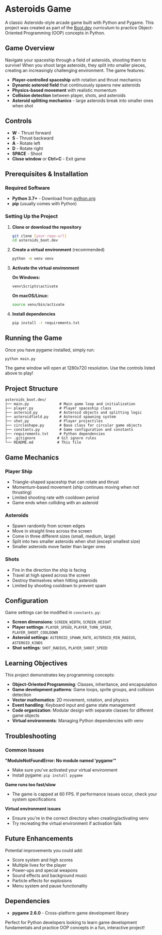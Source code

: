 # Asteroids Game

A classic Asteroids-style arcade game built with Python and Pygame. This project was created as part of the [Boot.dev](https://www.boot.dev) curriculum to practice Object-Oriented Programming (OOP) concepts in Python.

## Game Overview

Navigate your spaceship through a field of asteroids, shooting them to survive! When you shoot large asteroids, they split into smaller pieces, creating an increasingly challenging environment. The game features:

- **Player-controlled spaceship** with rotation and thrust mechanics
- **Dynamic asteroid field** that continuously spawns new asteroids
- **Physics-based movement** with realistic momentum
- **Collision detection** between player, shots, and asteroids
- **Asteroid splitting mechanics** - large asteroids break into smaller ones when shot

## Controls

- **W** - Thrust forward
- **S** - Thrust backward
- **A** - Rotate left
- **D** - Rotate right
- **SPACE** - Shoot
- **Close window** or **Ctrl+C** - Exit game

## Prerequisites & Installation

### Required Software

- **Python 3.7+** - Download from [python.org](https://python.org)
- **pip** (usually comes with Python)

### Setting Up the Project

1. **Clone or download the repository**

   ```bash
   git clone [your-repo-url]
   cd asteroids_boot.dev
   ```

2. **Create a virtual environment** (recommended)

   ```bash
   python -m venv venv
   ```

3. **Activate the virtual environment**

   **On Windows:**

   ```bash
   venv\Scripts\activate
   ```

   **On macOS/Linux:**

   ```bash
   source venv/bin/activate
   ```

4. **Install dependencies**
   ```bash
   pip install -r requirements.txt
   ```

## Running the Game

Once you have pygame installed, simply run:

```bash
python main.py
```

The game window will open at 1280x720 resolution. Use the controls listed above to play!

## Project Structure

```
asteroids_boot.dev/
├── main.py              # Main game loop and initialization
├── player.py            # Player spaceship class
├── asteroid.py          # Asteroid objects and splitting logic
├── asteroidfield.py     # Asteroid spawning system
├── shot.py              # Player projectiles
├── circleshape.py       # Base class for circular game objects
├── constants.py         # Game configuration and constants
├── requirements.txt     # Python dependencies
├── .gitignore          # Git ignore rules
└── README.md           # This file
```

## Game Mechanics

### Player Ship

- Triangle-shaped spaceship that can rotate and thrust
- Momentum-based movement (ship continues moving when not thrusting)
- Limited shooting rate with cooldown period
- Game ends when colliding with an asteroid

### Asteroids

- Spawn randomly from screen edges
- Move in straight lines across the screen
- Come in three different sizes (small, medium, large)
- Split into two smaller asteroids when shot (except smallest size)
- Smaller asteroids move faster than larger ones

### Shots

- Fire in the direction the ship is facing
- Travel at high speed across the screen
- Destroy themselves when hitting asteroids
- Limited by shooting cooldown to prevent spam

## Configuration

Game settings can be modified in `constants.py`:

- **Screen dimensions**: `SCREEN_WIDTH`, `SCREEN_HEIGHT`
- **Player settings**: `PLAYER_SPEED`, `PLAYER_TURN_SPEED`, `PLAYER_SHOOT_COOLDOWN`
- **Asteroid settings**: `ASTEROID_SPAWN_RATE`, `ASTEROID_MIN_RADIUS`, `ASTEROID_KINDS`
- **Shot settings**: `SHOT_RADIUS`, `PLAYER_SHOOT_SPEED`

## Learning Objectives

This project demonstrates key programming concepts:

- **Object-Oriented Programming**: Classes, inheritance, and encapsulation
- **Game development patterns**: Game loops, sprite groups, and collision detection
- **Vector mathematics**: 2D movement, rotation, and physics
- **Event handling**: Keyboard input and game state management
- **Code organization**: Modular design with separate classes for different game objects
- **Virtual environments**: Managing Python dependencies with venv

## Troubleshooting

### Common Issues

**"ModuleNotFoundError: No module named 'pygame'"**

- Make sure you've activated your virtual environment
- Install pygame: `pip install pygame`

**Game runs too fast/slow**

- The game is capped at 60 FPS. If performance issues occur, check your system specifications

**Virtual environment issues**

- Ensure you're in the correct directory when creating/activating venv
- Try recreating the virtual environment if activation fails

## Future Enhancements

Potential improvements you could add:

- Score system and high scores
- Multiple lives for the player
- Power-ups and special weapons
- Sound effects and background music
- Particle effects for explosions
- Menu system and pause functionality

## Dependencies

- **pygame 2.6.0** - Cross-platform game development library

Perfect for Python developers looking to learn game development fundamentals and practice OOP concepts in a fun, interactive project!
